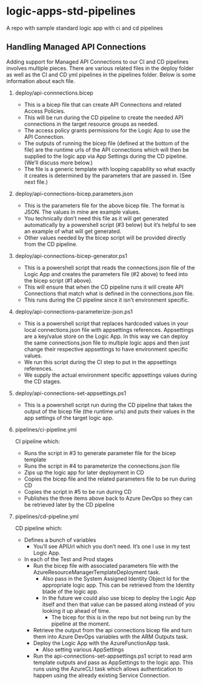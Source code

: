 # logic-apps-std-pipelines
A repo with sample standard logic app with ci and cd pipelines

## Handling Managed API Connections
Adding support for Managed API Connections to our CI and CD pipelines involves multiple pieces.  There are various related files in the deploy folder as well as the CI and CD yml pipelines in the pipelines folder. Below is some information about each file.

1. deploy/api-connnections.bicep
   - This is a bicep file that can create API Connections and related Access Policies. 
   - This will be run during the CD pipeline to create the needed API connections in the target resource groups as needed.  
   - The access policy grants permissions for the Logic App to use the API Connection.
   - The outputs of running the bicep file (defined at the bottom of the file) are the runtime urls of the API connections which will then be supplied to the logic app via App Settings during the CD pipeline.  (We’ll discuss more below.)
   - The file is a generic template with looping capability so what exactly it creates is determined by the parameters that are passed in. (See next file.) 
1. deploy/api-connections-bicep.parameters.json
   - This is the parameters file for the above bicep file.  The format is JSON.  The values in mine are example values.  
   - You technically don’t need this file as it will get generated automatically by a powershell script (#3 below) but it’s helpful to see an example of what will get generated.  
   - Other values needed by the bicep script will be provided directly from the CD pipeline.
1. deploy/api-connections-bicep-generator.ps1
   - This is a powershell script that reads the connections.json file of the Logic App and creates the parameters file (#2 above) to feed into the bicep script (#1 above).
   - This will ensure that when the CD pipeline runs it will create API Connections that match what is defined in the connections.json file.
   - This runs during the CI pipeline since it isn’t environment specific.
1. deploy/api-connections-parameterize-json.ps1
   - This is a powershell script that replaces hardcoded values in your local connections.json file with appsettings references.  Appsettings are a key/value store on the Logic App.  In this way we can deploy the same connections.json file to multiple logic apps and then just change their respective appsettings to have environment specific values.
   - We run this script during the CI step to put in the appsettings references.
   - We supply the actual environment specific appsettings values during the CD stages.
1. deploy/api-connections-set-appsettings.ps1
   - This is a powershell script run during the CD pipeline that takes the output of the bicep file (the runtime urls) and puts their values in the app settings of the target logic app.
1. pipelines/ci-pipeline.yml
   
   CI pipeline which:
      - Runs the script in #3 to generate parameter file for the bicep template
      - Runs the script in #4 to parameterize the connections.json file
      - Zips up the logic app for later deployment in CD
      - Copies the bicep file and the related parameters file to be run during CD
      - Copies the script in #5 to be run during CD
      - Publishes the three items above back to Azure DevOps so they can be retrieved later by the CD pipeline
1. pipelines/cd-pipeline.yml
   
   CD pipeline which:
      - Defines a bunch of variables
         - You’ll see APIUrl which you don’t need.  It’s one I use in my test Logic App.
      - In each of the Test and Prod stages
         - Run the bicep file with associated parameters file with the AzureResourceManagerTemplateDeployment task.
            - Also pass in the System Assigned Identity Object Id for the appropriate logic app.  This can be retrieved from the Identity blade of the logic app.
            - In the future we could also use bicep to deploy the Logic App itself and then that value can be passed along instead of you looking it up ahead of time.
               - The bicep for this is in the repo but not being run by the pipeline at the moment.
         - Retrieve the output from the api connections bicep file and turn them into Azure DevOps variables with the ARM Outputs task.
         - Deploy the Logic App with the AzureFunctionApp task.
            - Also setting various AppSettings
         - Run the api-connections-set-appsettings.ps1 script to read arm template outputs and pass as AppSettings to the logic app.  This runs using the AzureCLI task which allows authentication to happen using the already existing Service Connection.